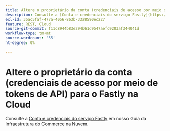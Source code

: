 ```yaml
---
title: Altere o proprietário da conta (credenciais de acesso por meio de tokens de API) para o Fastly na Cloud
description: Consulte a [Conta e credenciais do serviço Fastly](https://devdocs.magento.com/guides/v2.3/cloud/cdn/cloud-fastly.html#fastly-service-account-and-credentials) em nossa documentação do desenvolvedor.
exl-id: 35ac5faf-477a-4056-863b-33a8590ec227
feature: REST, Cloud
source-git-commit: f11c8944b83e294b61d9547aefc9203af344041d
workflow-type: tm+mt
source-wordcount: '55'
ht-degree: 0%

---
```


# Altere o proprietário da conta (credenciais de acesso por meio de tokens de API) para o Fastly na Cloud

Consulte a [Conta e credenciais do serviço Fastly](https://experienceleague.adobe.com/docs/commerce-cloud-service/user-guide/cdn/setup-fastly/fastly-configuration.html?lang=en#test-fastly-credentials) em nosso Guia da Infraestrutura do Commerce na Nuvem.

